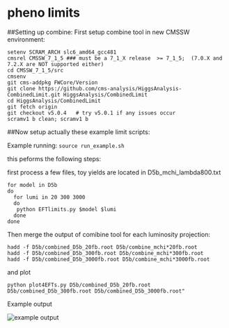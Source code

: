 # pheno limits


##Setting up combine:
First setup combine tool in new CMSSW environment:

```
setenv SCRAM_ARCH slc6_amd64_gcc481
cmsrel CMSSW_7_1_5 ### must be a 7_1_X release  >= 7_1_5;  (7.0.X and 7.2.X are NOT supported either)
cd CMSSW_7_1_5/src
cmsenv
git cms-addpkg FWCore/Version
git clone https://github.com/cms-analysis/HiggsAnalysis-CombinedLimit.git HiggsAnalysis/CombinedLimit
cd HiggsAnalysis/CombinedLimit
git fetch origin
git checkout v5.0.4   # try v5.0.1 if any issues occur
scramv1 b clean; scramv1 b
```

##Now setup actually these example limit scripts:

Example running:
```source run_example.sh```

this peforms the following steps:

first process a few files, toy yields are located in D5b_mchi_lambda800.txt
```
for model in D5b
do
  for lumi in 20 300 3000
  do
   python EFTlimits.py $model $lumi
  done
done
```

Then merge the output of comibine tool for each luminosity projection:
```
hadd -f D5b/combined_D5b_20fb.root D5b/combine_mchi*20fb.root
hadd -f D5b/combined_D5b_300fb.root D5b/combine_mchi*300fb.root
hadd -f D5b/combined_D5b_3000fb.root D5b/combine_mchi*3000fb.root
```

and plot
```
python plot4EFTs.py D5b/combined_D5b_20fb.root D5b/combined_D5b_300fb.root D5b/combined_D5b_3000fb.root"
```
Example output

![example output](./D5_multilumi.png?raw=true "example")
